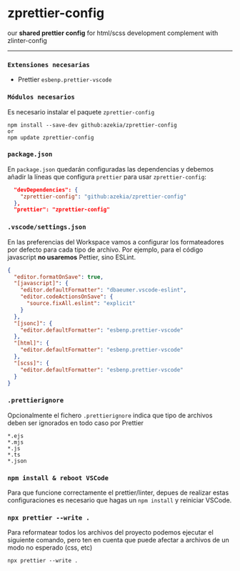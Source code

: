 # zprettier-config
our **shared prettier config** for html/scss development
complement with zlinter-config

---
### `Extensiones necesarias`
- Prettier `esbenp.prettier-vscode` 

### `Módulos necesarios`
Es necesario instalar el paquete `zprettier-config`
```
npm install --save-dev github:azekia/zprettier-config
or
npm update zprettier-config
```


### `package.json`
En `package.json` quedarán configuradas las dependencias y debemos añadir la líneas que configura `prettier` para usar `zprettier-config`:

```json
  "devDependencies": {
    "zprettier-config": "github:azekia/zprettier-config"
  },
  "prettier": "zprettier-config"
```

### `.vscode/settings.json`
En las preferencias del Workspace vamos a configurar los formateadores por defecto para cada tipo de archivo.
Por ejemplo, para el código javascript **no usaremos** Pettier, sino ESLint.

```json
{
  "editor.formatOnSave": true,
  "[javascript]": {
    "editor.defaultFormatter": "dbaeumer.vscode-eslint",
    "editor.codeActionsOnSave": {
      "source.fixAll.eslint": "explicit"
    }
  },
  "[jsonc]": {
    "editor.defaultFormatter": "esbenp.prettier-vscode"
  },
  "[html]": {
    "editor.defaultFormatter": "esbenp.prettier-vscode"
  },
  "[scss]": {
    "editor.defaultFormatter": "esbenp.prettier-vscode"
  }
}
```

### `.prettierignore`
Opcionalmente el fichero `.prettierignore` indica que tipo de archivos deben ser ignorados en todo caso por Prettier
```
*.ejs
*.mjs
*.js
*.ts
*.json
```

### `npm install & reboot VSCode`
Para que funcione correctamente el prettier/linter, depues de realizar estas configuraciones es necesario que hagas un `npm install` y reiniciar VSCode.


### `npx prettier --write .`
Para reformatear todos los archivos del proyecto podemos ejecutar el siguiente comando, pero ten en cuenta que puede afectar a archivos de un modo no esperado (css, etc)

```
npx prettier --write .
```




